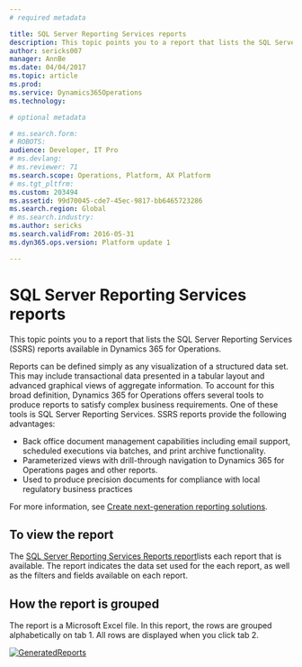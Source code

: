 ```yaml
---
# required metadata

title: SQL Server Reporting Services reports
description: This topic points you to a report that lists the SQL Server Reporting Services (SSRS) reports available in Dynamics 365 for Operations.
author: sericks007
manager: AnnBe
ms.date: 04/04/2017
ms.topic: article
ms.prod: 
ms.service: Dynamics365Operations
ms.technology: 

# optional metadata

# ms.search.form: 
# ROBOTS: 
audience: Developer, IT Pro
# ms.devlang: 
# ms.reviewer: 71
ms.search.scope: Operations, Platform, AX Platform
# ms.tgt_pltfrm: 
ms.custom: 203494
ms.assetid: 99d70045-cde7-45ec-9817-bb6465723286
ms.search.region: Global
# ms.search.industry: 
ms.author: sericks
ms.search.validFrom: 2016-05-31
ms.dyn365.ops.version: Platform update 1

---
```


# SQL Server Reporting Services reports

This topic points you to a report that lists the SQL Server Reporting Services (SSRS) reports available in Dynamics 365 for Operations.

Reports can be defined simply as any visualization of a structured data set. This may include transactional data presented in a tabular layout and advanced graphical views of aggregate information. To account for this broad definition, Dynamics 365 for Operations offers several tools to produce reports to satisfy complex business requirements. One of these tools is SQL Server Reporting Services. SSRS reports provide the following advantages:

-   Back office document management capabilities including email support, scheduled executions via batches, and print archive functionality.
-   Parameterized views with drill-through navigation to Dynamics 365 for Operations pages and other reports.
-   Used to produce precision documents for compliance with local regulatory business practices

For more information, see [Create next-generation reporting solutions](create-nextgen-reporting-solutions.md).

## To view the report
The [SQL Server Reporting Services Reports report](https://mbs.microsoft.com/customersource/northamerica/AX/downloads/reports/axtechrefrep)lists each report that is available. The report indicates the data set used for the each report, as well as the filters and fields available on each report.

## How the report is grouped
The report is a Microsoft Excel file. In this report, the rows are grouped alphabetically on tab 1. All rows are displayed when you click tab 2. 

[![GeneratedReports](./media/generatedreports.png)](./media/generatedreports.png)

